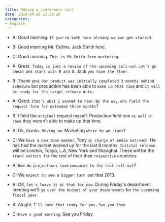 ```yaml
---
title: Making a conference call
date: 2019-04-26 23:30:39
categories:
- English
---
```


- A: Good morning. `If you're both here already we can get started.`

- B: Good morning Mr. Collins. Jack Smith here.

- C: Good morning. `This is Mk Smith form marketing`.

- A: Great.` Today is just a review of the upcoming roll-out`. `Let's go ahead and start with R and D`. Jack `you have the floor`.

- B: Thank you. `Our product was initially completed 3 months behind schedule` but production has been able to `make up that time` and `it will be ready for the target release date`. 
  
- A: Good. `That's what I wanted to hear`. `By the way`, `who field the request form for extended three months`?

- B: I field the `original` request myself. Production field one `as well` `in case` they weren't able to make up that time.

- A: Ok, thanks. `Moving on`. Marketing `where do we stand`?

- C: We `have a new team member`, Tony `in charge of media outreach`. He has had the market worked up for the last 6 months. `Initital release` will be London, Tokyo, L.A, New York and Shanghai. These will be the `trend setters for` the rest of their their `respective` countries.

- A: `How do projections look` `compared to the last roll-out`?

- C: We `expect to see a bigger turn out` that 2013.

- A: OK, `let's leave it at that for now`. During Friday's department meeting we'll `go over the budget of your departments` for `the upcoming fiscal year`.

- B: Alright. `I'll have that ready for you.` `See you then`.

- C: `Have a good morning`. See you Friday.